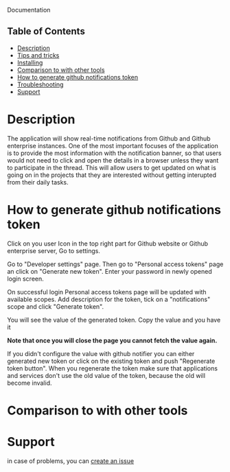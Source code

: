 Documentation

## Table of Contents

- [Description](#description)
- [Tips and tricks](#how-to-use)
- [Installing](#installing)
- [Comparison to with other tools](#others)
- [How to generate github notifications token](#how-to-generate-github-notifications-token)
- [Troubleshooting](#troubleshooting)
- [Support](#support)

# Description

The application will show real-time notifications from Github and Github enterprise instances. One of the most important focuses of the application is to provide the most information with the notification banner, so that users would not need to click and open the details in a browser unless they want to participate in the thread. This will allow users to get updated on what is going on in the projects that they are interested without getting interupted from their daily tasks.

# How to generate github notifications token

Click on you user Icon in the top right part for Github website or Github enterprise server, Go to settings.



Go to "Developer settings" page. Then go to "Personal access tokens" page an click on "Generate new token". Enter your password in newly opened login screen.

On successful login Personal access tokens page will be updated with available scopes. Add description for the token, tick on a "notifications" scope and click "Generate token".

You will see the value of the generated token. Copy the value and you have it

**Note that once you will close the page you cannot fetch the value again.** 

If you didn't configure the value with github notifier you can either generated new token or click on the existing token and push "Regenerate token button". When you regenerate the token make sure that applications and services don't use the old value of the token, because the old will become invalid.

# Comparison to with other tools

# Support
in case of problems, you can [create an issue](https://github.com/sargsyan/github-notifier/issues) 
